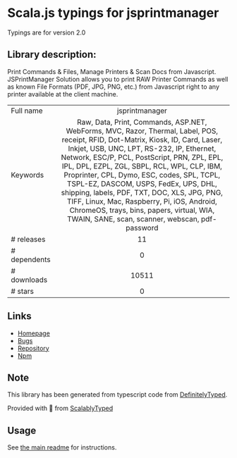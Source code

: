 
# Scala.js typings for jsprintmanager

Typings are for version 2.0

## Library description:
Print Commands & Files, Manage Printers & Scan Docs from Javascript. JSPrintManager Solution allows you to print RAW Printer Commands as well as known File Formats (PDF, JPG, PNG, etc.) from Javascript right to any printer available at the client machine.

|                    |                 |
| ------------------ | :-------------: |
| Full name          | jsprintmanager |
| Keywords           | Raw, Data, Print, Commands, ASP.NET, WebForms, MVC, Razor, Thermal, Label, POS, receipt, RFID, Dot-Matrix, Kiosk, ID, Card, Laser, Inkjet, USB, UNC, LPT, RS-232, IP, Ethernet, Network, ESC/P, PCL, PostScript, PRN, ZPL, EPL, IPL, DPL, EZPL, ZGL, SBPL, RCL, WPL, CLP, IBM, Proprinter, CPL, Dymo, ESC, codes, SPL, TCPL, TSPL-EZ, DASCOM, USPS, FedEx, UPS, DHL, shipping, labels, PDF, TXT, DOC, XLS, JPG, PNG, TIFF, Linux, Mac, Raspberry, Pi, iOS, Android, ChromeOS, trays, bins, papers, virtual, WIA, TWAIN, SANE, scan, scanner, webscan, pdf-password |
| # releases         | 11 |
| # dependents       | 0 |
| # downloads        | 10511 |
| # stars            | 0 |

## Links
- [Homepage](https://github.com/neodynamic/JSPrintManager#readme)
- [Bugs](https://github.com/neodynamic/JSPrintManager/issues)
- [Repository](https://github.com/neodynamic/JSPrintManager)
- [Npm](https://www.npmjs.com/package/jsprintmanager)
    


## Note
This library has been generated from typescript code from [DefinitelyTyped](https://definitelytyped.org).

Provided with :purple_heart: from [ScalablyTyped](https://github.com/oyvindberg/ScalablyTyped)

## Usage
See [the main readme](../../readme.md) for instructions.


